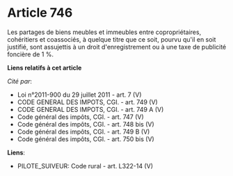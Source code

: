 # Article 746

Les partages de biens meubles et immeubles entre copropriétaires, cohéritiers et coassociés, à quelque titre que ce soit,
pourvu qu'il en soit justifié, sont assujettis à un droit d'enregistrement ou à une taxe de publicité foncière de 1 %.

**Liens relatifs à cet article**

_Cité par_:

  - Loi n°2011-900 du 29 juillet 2011 - art. 7 (V)
  - CODE GENERAL DES IMPOTS, CGI. - art. 749 (V)
  - CODE GENERAL DES IMPOTS, CGI. - art. 749 A (V)
  - Code général des impôts, CGI. - art. 747 (V)
  - Code général des impôts, CGI. - art. 748 bis (V)
  - Code général des impôts, CGI. - art. 749 B (V)
  - Code général des impôts, CGI. - art. 750 bis (V)

**Liens**:

  - PILOTE_SUIVEUR: Code rural - art. L322-14 (V)

